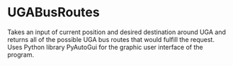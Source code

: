 # UGABusRoutes
Takes an input of current position and desired destination around UGA and returns all of the possible UGA bus routes that would fulfill the request. Uses Python library PyAutoGui for the graphic user interface of the program.
